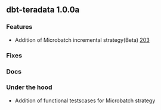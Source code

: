 ## dbt-teradata 1.0.0a

### Features
* Addition of Microbatch incremental strategy(Beta) [203](https://github.com/Teradata/dbt-teradata/pull/203)

### Fixes

### Docs

### Under the hood
* Addition of functional testscases for Microbatch strategy
